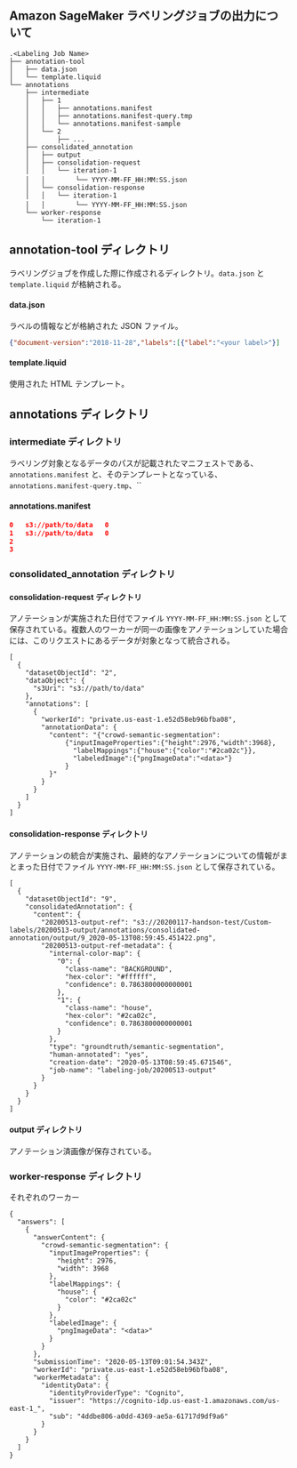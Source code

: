 ## Amazon SageMaker ラベリングジョブの出力について
```
.<Labeling Job Name>
├── annotation-tool
│   ├── data.json
│   └── template.liquid
└── annotations
    ├── intermediate
    │   ├── 1
    │   │   ├── annotations.manifest
    │   │   ├── annotations.manifest-query.tmp
    │   │   └── annotations.manifest-sample
    │   └── 2
    │       ├── ...
    ├── consolidated_annotation
    │   ├── output
    │   ├── consolidation-request
    │   │   └── iteration-1
    │   │   　   └── YYYY-MM-FF_HH:MM:SS.json
    │   └── consolidation-response
    │   │   └── iteration-1
    │   │   　   └── YYYY-MM-FF_HH:MM:SS.json
    └── worker-response
        └── iteration-1
```

## annotation-tool ディレクトリ
ラベリングジョブを作成した際に作成されるディレクトリ。`data.json` と `template.liquid` が格納される。 
#### data.json
ラベルの情報などが格納された JSON ファイル。
``` JSON
{"document-version":"2018-11-28","labels":[{"label":"<your label>"}]
```
#### template.liquid
使用された HTML テンプレート。


## annotations ディレクトリ
### intermediate ディレクトリ
ラベリング対象となるデータのパスが記載されたマニフェストである、`annotations.manifest` と、そのテンプレートとなっている、`annotations.manifest-query.tmp`、``
#### annotations.manifest

```JSON
0	s3://path/to/data	0
1	s3://path/to/data	0
2     
3
``` 


### consolidated_annotation ディレクトリ
#### consolidation-request ディレクトリ
アノテーションが実施された日付でファイル `YYYY-MM-FF_HH:MM:SS.json` として保存されている。複数人のワーカーが同一の画像をアノテーションしていた場合には、このリクエストにあるデータが対象となって統合される。
```
[
  {
    "datasetObjectId": "2",
    "dataObject": {
      "s3Uri": "s3://path/to/data"
    },
    "annotations": [
      {
        "workerId": "private.us-east-1.e52d58eb96bfba08",
        "annotationData": {
          "content": "{"crowd-semantic-segmentation":
              {"inputImageProperties":{"height":2976,"width":3968},
                "labelMappings":{"house":{"color":"#2ca02c"}},
                "labeledImage":{"pngImageData":"<data>"}
              }
          }"
        }
      }
    ]
  }
]
```


#### consolidation-response ディレクトリ
アノテーションの統合が実施され、最終的なアノテーションについての情報がまとまった日付でファイル `YYYY-MM-FF_HH:MM:SS.json` として保存されている。
```
[
  {
    "datasetObjectId": "9",
    "consolidatedAnnotation": {
      "content": {
        "20200513-output-ref": "s3://20200117-handson-test/Custom-labels/20200513-output/annotations/consolidated-annotation/output/9_2020-05-13T08:59:45.451422.png",
        "20200513-output-ref-metadata": {
          "internal-color-map": {
            "0": {
              "class-name": "BACKGROUND",
              "hex-color": "#ffffff",
              "confidence": 0.7863800000000001
            },
            "1": {
              "class-name": "house",
              "hex-color": "#2ca02c",
              "confidence": 0.7863800000000001
            }
          },
          "type": "groundtruth/semantic-segmentation",
          "human-annotated": "yes",
          "creation-date": "2020-05-13T08:59:45.671546",
          "job-name": "labeling-job/20200513-output"
        }
      }
    }
  }
]
```


#### output ディレクトリ
アノテーション済画像が保存されている。

### worker-response ディレクトリ
それぞれのワーカー

```
{
  "answers": [
    {
      "answerContent": {
        "crowd-semantic-segmentation": {
          "inputImageProperties": {
            "height": 2976,
            "width": 3968
          },
          "labelMappings": {
            "house": {
              "color": "#2ca02c"
            }
          },
          "labeledImage": {
            "pngImageData": "<data>"
          }
        }
      },
      "submissionTime": "2020-05-13T09:01:54.343Z",
      "workerId": "private.us-east-1.e52d58eb96bfba08",
      "workerMetadata": {
        "identityData": {
          "identityProviderType": "Cognito",
          "issuer": "https://cognito-idp.us-east-1.amazonaws.com/us-east-1_",
          "sub": "4ddbe806-a0dd-4369-ae5a-61717d9df9a6"
        }
      }
    }
  ]
}
```
